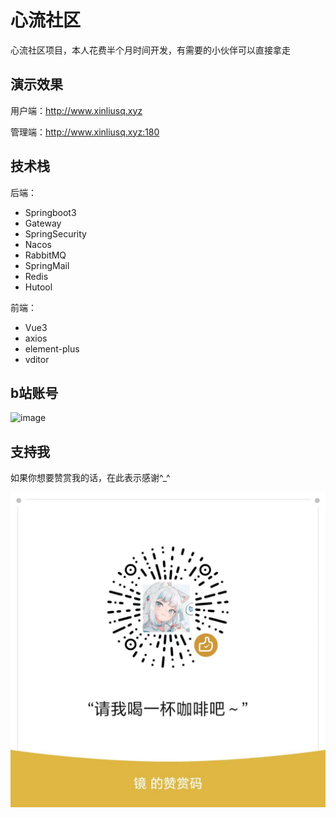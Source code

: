# 心流社区
心流社区项目，本人花费半个月时间开发，有需要的小伙伴可以直接拿走

## 演示效果
用户端：http://www.xinliusq.xyz

管理端：http://www.xinliusq.xyz:180

## 技术栈

后端：

- Springboot3
- Gateway
- SpringSecurity
- Nacos
- RabbitMQ
- SpringMail
- Redis
- Hutool

前端：

- Vue3
- axios
- element-plus
- vditor

## b站账号

![image](https://github.com/yinhuiSpace/mini-demo-blog/assets/156671079/785377d4-daa7-418b-9980-2724631d2363)

## 支持我

如果你想要赞赏我的话，在此表示感谢^_^

![](https://raw.githubusercontent.com/yinhuiSpace/picgoimg/main/img/202407100825878.jpg)
